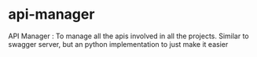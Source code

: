 # api-manager
API Manager : To manage all the apis involved in all the projects. Similar to swagger server, but an python implementation to just make it easier
